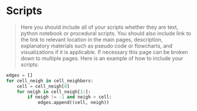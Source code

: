 # Scripts

> Here you should include all of your scripts whether they are text, python notebook or procedural scripts. You should also include link to the link to relevant location in the main pages, description, explanatory materials such as pseudo code or flowcharts, and visualizations if it is applicable. If necessary this page can be broken down to multiple pages. Here is an example of how to include your scripts:

``` python
edges = []
for cell_neigh in cell_neighbors:
    cell = cell_neigh[0]
    for neigh in cell_neigh[1:]:
        if neigh != -1 and neigh > cell:
            edges.append((cell, neigh))
```
